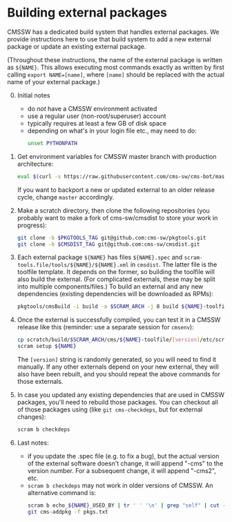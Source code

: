 # Building external packages

CMSSW has a dedicated build system that handles external packages.
We provide instructions here to use that build system to add a new external package or update an existing external package.

(Throughout these instructions, the name of the external package is written as `${NAME}`.
This allows executing most commands exactly as written by first calling `export NAME=[name]`,
where `[name]` should be replaced with the actual name of your external package.)

0. Initial notes

    * do *not* have a CMSSW environment activated
    * use a regular user (non-root/superuser) account
    * typically requires at least a few GB of disk space
    * depending on what's in your login file etc., may need to do:
      ```bash
      unset PYTHONPATH
      ```

1. Get environment variables for CMSSW master branch with production architecture:
    ```bash
    eval $(curl -s https://raw.githubusercontent.com/cms-sw/cms-bot/master/config.map | grep 'RELEASE_BRANCH=master' | grep 'PROD_ARCH=1')
    ```
    If you want to backport a new or updated external to an older release cycle, change `master` accordingly.

2. Make a scratch directory, then clone the following repositories (you probably want to make a fork of cms-sw/cmsdist to store your work in progress):
    ```bash
    git clone -b $PKGTOOLS_TAG git@github.com:cms-sw/pkgtools.git
    git clone -b $CMSDIST_TAG git@github.com:cms-sw/cmsdist.git
    ```

3. Each external package `${NAME}` has files `${NAME}.spec` and `scram-tools.file/tools/${NAME}/${NAME}.xml` in `cmsdist`.
The latter file is the toolfile template. It depends on the former, so building the toolfile will also build the external.
(For complicated externals, these may be split into multiple components/files.)
To build an external and any new dependencies (existing dependencies will be downloaded as RPMs):
    ```bash
    pkgtools/cmsBuild -i build -a $SCRAM_ARCH -j 8 build ${NAME}-toolfile
    ```

4. Once the external is successfully compiled, you can test it in a CMSSW release like this (reminder: use a separate session for `cmsenv`):
    ```bash
    cp scratch/build/$SCRAM_ARCH/cms/${NAME}-toolfile/[version]/etc/scram.d/${NAME}.xml $CMSSW_BASE/config/toolbox/$SCRAM_ARCH/tools/selected
    scram setup ${NAME}
    ```
    The `[version]` string is randomly generated, so you will need to find it manually.
    If any other externals depend on your new external, they will also have been rebuilt, and you should repeat the above commands for those externals.

5. In case you updated any existing dependencies that are used in CMSSW packages, you'll need to rebuild those packages.
You can checkout all of those packages using (like `git cms-checkdeps`, but for external changes):
    ```bash
    scram b checkdeps
    ```

6. Last notes:
    * if you update the .spec file (e.g. to fix a bug), but the actual version of the external software doesn't change, it will append "-cms" to the version number. For a subsequent change, it will append "-cms2", etc.
    * `scram b checkdeps` may not work in older versions of CMSSW. An alternative command is:
      ```bash
      scram b echo_${NAME}_USED_BY | tr ' ' '\n' | grep "self" | cut -d'/' -f2-3 | sort -u > pkgs.txt
      git cms-addpkg -f pkgs.txt
      ```
